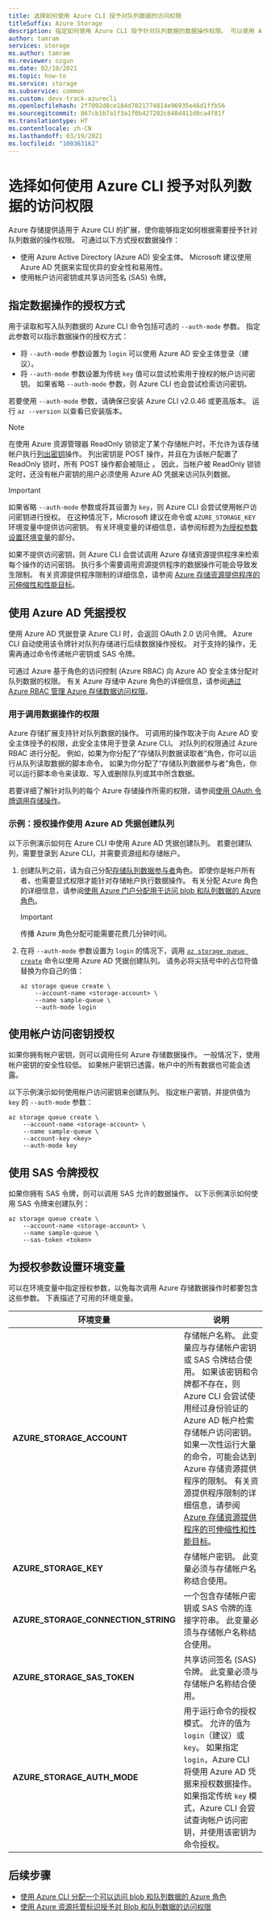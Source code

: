 ```yaml
---
title: 选择如何使用 Azure CLI 授予对队列数据的访问权限
titleSuffix: Azure Storage
description: 指定如何使用 Azure CLI 授予针对队列数据的数据操作权限。 可以使用 Azure AD 凭据、帐户访问密钥或共享访问签名 (SAS) 令牌授权数据操作。
author: tamram
services: storage
ms.author: tamram
ms.reviewer: ozgun
ms.date: 02/10/2021
ms.topic: how-to
ms.service: storage
ms.subservice: common
ms.custom: devx-track-azurecli
ms.openlocfilehash: 2f7092d8ce184d7021774814e96935e46d1ffb56
ms.sourcegitcommit: 867cb1b7a1f3a1f0b427282c648d411d0ca4f81f
ms.translationtype: HT
ms.contentlocale: zh-CN
ms.lasthandoff: 03/19/2021
ms.locfileid: "100363162"
---
```

# <a name="choose-how-to-authorize-access-to-queue-data-with-azure-cli"></a>选择如何使用 Azure CLI 授予对队列数据的访问权限

Azure 存储提供适用于 Azure CLI 的扩展，使你能够指定如何根据需要授予针对队列数据的操作权限。 可通过以下方式授权数据操作：

- 使用 Azure Active Directory (Azure AD) 安全主体。 Microsoft 建议使用 Azure AD 凭据来实现优异的安全性和易用性。
- 使用帐户访问密钥或共享访问签名 (SAS) 令牌。

## <a name="specify-how-data-operations-are-authorized"></a>指定数据操作的授权方式

用于读取和写入队列数据的 Azure CLI 命令包括可选的 `--auth-mode` 参数。 指定此参数可以指示数据操作的授权方式：

- 将 `--auth-mode` 参数设置为 `login` 可以使用 Azure AD 安全主体登录（建议）。
- 将 `--auth-mode` 参数设置为传统 `key` 值可以尝试检索用于授权的帐户访问密钥。 如果省略 `--auth-mode` 参数，则 Azure CLI 也会尝试检索访问密钥。

若要使用 `--auth-mode` 参数，请确保已安装 Azure CLI v2.0.46 或更高版本。 运行 `az --version` 以查看已安装版本。

> [!NOTE]
> 在使用 Azure 资源管理器 ReadOnly 锁锁定了某个存储帐户时，不允许为该存储帐户执行[列出密钥](/rest/api/storagerp/storageaccounts/listkeys)操作。 列出密钥是 POST 操作，并且在为该帐户配置了 ReadOnly 锁时，所有 POST 操作都会被阻止 。 因此，当帐户被 ReadOnly 锁锁定时，还没有帐户密钥的用户必须使用 Azure AD 凭据来访问队列数据。

> [!IMPORTANT]
> 如果省略 `--auth-mode` 参数或将其设置为 `key`，则 Azure CLI 会尝试使用帐户访问密钥进行授权。 在这种情况下，Microsoft 建议在命令或 `AZURE_STORAGE_KEY` 环境变量中提供访问密钥。 有关环境变量的详细信息，请参阅标题为[为授权参数设置环境变量](#set-environment-variables-for-authorization-parameters)的部分。
>
> 如果不提供访问密钥，则 Azure CLI 会尝试调用 Azure 存储资源提供程序来检索每个操作的访问密钥。 执行多个需要调用资源提供程序的数据操作可能会导致发生限制。 有关资源提供程序限制的详细信息，请参阅 [Azure 存储资源提供程序的可伸缩性和性能目标](../common/scalability-targets-resource-provider.md)。

## <a name="authorize-with-azure-ad-credentials"></a>使用 Azure AD 凭据授权

使用 Azure AD 凭据登录 Azure CLI 时，会返回 OAuth 2.0 访问令牌。 Azure CLI 自动使用该令牌针对队列存储进行后续数据操作授权。 对于支持的操作，无需再通过命令传递帐户密钥或 SAS 令牌。

可通过 Azure 基于角色的访问控制 (Azure RBAC) 向 Azure AD 安全主体分配对队列数据的权限。 有关 Azure 存储中 Azure 角色的详细信息，请参阅[通过 Azure RBAC 管理 Azure 存储数据访问权限](../common/storage-auth-aad-rbac-portal.md)。

### <a name="permissions-for-calling-data-operations"></a>用于调用数据操作的权限

Azure 存储扩展支持针对队列数据的操作。 可调用的操作取决于向 Azure AD 安全主体授予的权限，此安全主体用于登录 Azure CLI。 对队列的权限通过 Azure RBAC 进行分配。 例如，如果为你分配了“存储队列数据读取者”角色，你可以运行从队列读取数据的脚本命令。 如果为你分配了“存储队列数据参与者”角色，你可以运行脚本命令来读取、写入或删除队列或其中所含数据。

若要详细了解针对队列的每个 Azure 存储操作所需的权限，请参阅[使用 OAuth 令牌调用存储操作](/rest/api/storageservices/authorize-with-azure-active-directory#call-storage-operations-with-oauth-tokens)。  

### <a name="example-authorize-an-operation-to-create-a-queue-with-azure-ad-credentials"></a>示例：授权操作使用 Azure AD 凭据创建队列

以下示例演示如何在 Azure CLI 中使用 Azure AD 凭据创建队列。 若要创建队列，需要登录到 Azure CLI，并需要资源组和存储帐户。

1. 创建队列之前，请为自己分配[存储队列数据参与者](../../role-based-access-control/built-in-roles.md#storage-queue-data-contributor)角色。 即使你是帐户所有者，也需要显式权限才能针对存储帐户执行数据操作。 有关分配 Azure 角色的详细信息，请参阅[使用 Azure 门户分配用于访问 blob 和队列数据的 Azure 角色](../common/storage-auth-aad-rbac-portal.md)。

    > [!IMPORTANT]
    > 传播 Azure 角色分配可能需要花费几分钟时间。

1. 在将 `--auth-mode` 参数设置为 `login` 的情况下，调用 [`az storage queue create`](/cli/azure/storage/queue#az-storage-queue-create) 命令以使用 Azure AD 凭据创建队列。 请务必将尖括号中的占位符值替换为你自己的值：

    ```azurecli
    az storage queue create \
        --account-name <storage-account> \
        --name sample-queue \
        --auth-mode login
    ```

## <a name="authorize-with-the-account-access-key"></a>使用帐户访问密钥授权

如果你拥有帐户密钥，则可以调用任何 Azure 存储数据操作。 一般情况下，使用帐户密钥的安全性较低。 如果帐户密钥已透露，帐户中的所有数据也可能会透露。

以下示例演示如何使用帐户访问密钥来创建队列。 指定帐户密钥，并提供值为 `key` 的 `--auth-mode` 参数：

```azurecli
az storage queue create \
    --account-name <storage-account> \
    --name sample-queue \
    --account-key <key>
    --auth-mode key
```

## <a name="authorize-with-a-sas-token"></a>使用 SAS 令牌授权

如果你拥有 SAS 令牌，则可以调用 SAS 允许的数据操作。 以下示例演示如何使用 SAS 令牌来创建队列：

```azurecli
az storage queue create \
    --account-name <storage-account> \
    --name sample-queue \
    --sas-token <token>
```

## <a name="set-environment-variables-for-authorization-parameters"></a>为授权参数设置环境变量

可以在环境变量中指定授权参数，以免每次调用 Azure 存储数据操作时都要包含这些参数。 下表描述了可用的环境变量。

| 环境变量 | 说明 |
|--|--|
| **AZURE_STORAGE_ACCOUNT** | 存储帐户名称。 此变量应与存储帐户密钥或 SAS 令牌结合使用。 如果该密钥和令牌都不存在，则 Azure CLI 会尝试使用经过身份验证的 Azure AD 帐户检索存储帐户访问密钥。 如果一次性运行大量的命令，可能会达到 Azure 存储资源提供程序的限制。 有关资源提供程序限制的详细信息，请参阅 [Azure 存储资源提供程序的可伸缩性和性能目标](../common/scalability-targets-resource-provider.md)。 |
| **AZURE_STORAGE_KEY** | 存储帐户密钥。 此变量必须与存储帐户名称结合使用。 |
| **AZURE_STORAGE_CONNECTION_STRING** | 一个包含存储帐户密钥或 SAS 令牌的连接字符串。 此变量必须与存储帐户名称结合使用。 |
| **AZURE_STORAGE_SAS_TOKEN** | 共享访问签名 (SAS) 令牌。 此变量必须与存储帐户名称结合使用。 |
| **AZURE_STORAGE_AUTH_MODE** | 用于运行命令的授权模式。 允许的值为 `login`（建议）或 `key`。 如果指定 `login`，Azure CLI 将使用 Azure AD 凭据来授权数据操作。 如果指定传统 `key` 模式，Azure CLI 会尝试查询帐户访问密钥，并使用该密钥为命令授权。 |

## <a name="next-steps"></a>后续步骤

- [使用 Azure CLI 分配一个可以访问 blob 和队列数据的 Azure 角色](../common/storage-auth-aad-rbac-cli.md)
- [使用 Azure 资源托管标识授予对 Blob 和队列数据的访问权限](../common/storage-auth-aad-msi.md)
